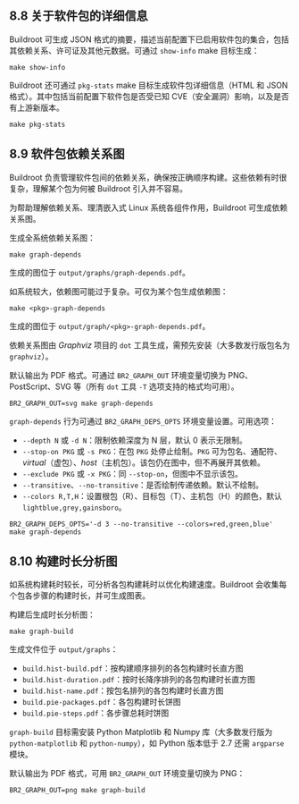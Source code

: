 ## 8.8 关于软件包的详细信息

Buildroot 可生成 JSON 格式的摘要，描述当前配置下已启用软件包的集合，包括其依赖关系、许可证及其他元数据。可通过 `show-info` make 目标生成：

```
make show-info
```

Buildroot 还可通过 `pkg-stats` make 目标生成软件包详细信息（HTML 和 JSON 格式）。其中包括当前配置下软件包是否受已知 CVE（安全漏洞）影响，以及是否有上游新版本。

```
make pkg-stats
```

## 8.9 软件包依赖关系图

Buildroot 负责管理软件包间的依赖关系，确保按正确顺序构建。这些依赖有时很复杂，理解某个包为何被 Buildroot 引入并不容易。

为帮助理解依赖关系、理清嵌入式 Linux 系统各组件作用，Buildroot 可生成依赖关系图。

生成全系统依赖关系图：

```
make graph-depends
```

生成的图位于 `output/graphs/graph-depends.pdf`。

如系统较大，依赖图可能过于复杂。可仅为某个包生成依赖图：

```
make <pkg>-graph-depends
```

生成的图位于 `output/graph/<pkg>-graph-depends.pdf`。

依赖关系图由 *Graphviz* 项目的 `dot` 工具生成，需预先安装（大多数发行版包名为 `graphviz`）。

默认输出为 PDF 格式。可通过 `BR2_GRAPH_OUT` 环境变量切换为 PNG、PostScript、SVG 等（所有 `dot` 工具 `-T` 选项支持的格式均可用）。

```
BR2_GRAPH_OUT=svg make graph-depends
```

`graph-depends` 行为可通过 `BR2_GRAPH_DEPS_OPTS` 环境变量设置。可用选项：

- `--depth N` 或 `-d N`：限制依赖深度为 N 层，默认 0 表示无限制。
- `--stop-on PKG` 或 `-s PKG`：在包 `PKG` 处停止绘制。`PKG` 可为包名、通配符、*virtual*（虚包）、*host*（主机包）。该包仍在图中，但不再展开其依赖。
- `--exclude PKG` 或 `-x PKG`：同 `--stop-on`，但图中不显示该包。
- `--transitive`、`--no-transitive`：是否绘制传递依赖。默认不绘制。
- `--colors R,T,H`：设置根包（R）、目标包（T）、主机包（H）的颜色，默认 `lightblue,grey,gainsboro`。

```
BR2_GRAPH_DEPS_OPTS='-d 3 --no-transitive --colors=red,green,blue' make graph-depends
```

## 8.10 构建时长分析图

如系统构建耗时较长，可分析各包构建耗时以优化构建速度。Buildroot 会收集每个包各步骤的构建时长，并可生成图表。

构建后生成时长分析图：

```
make graph-build
```

生成文件位于 `output/graphs`：

- `build.hist-build.pdf`：按构建顺序排列的各包构建时长直方图
- `build.hist-duration.pdf`：按时长降序排列的各包构建时长直方图
- `build.hist-name.pdf`：按包名排列的各包构建时长直方图
- `build.pie-packages.pdf`：各包构建时长饼图
- `build.pie-steps.pdf`：各步骤总耗时饼图

`graph-build` 目标需安装 Python Matplotlib 和 Numpy 库（大多数发行版为 `python-matplotlib` 和 `python-numpy`），如 Python 版本低于 2.7 还需 `argparse` 模块。

默认输出为 PDF 格式，可用 `BR2_GRAPH_OUT` 环境变量切换为 PNG：

```
BR2_GRAPH_OUT=png make graph-build
```
